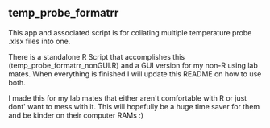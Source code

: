 ## temp_probe_formatrr

This app and associated script is for collating multiple temperature probe .xlsx files into one.

There is a standalone R Script that accomplishes this (temp_probe_formatrr_nonGUI.R) and a GUI version for my non-R using lab mates. When everything is finished I will update this README on how to use both.

I made this for my lab mates that either aren't comfortable with R or just dont' want to mess with it. This will hopefully be a huge time saver for them and be kinder on their computer RAMs :)
